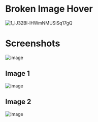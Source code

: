 # Broken Image Hover

![1_lJ32Bl-lHWmNMUSiSq17gQ](https://user-images.githubusercontent.com/72864817/171863780-16f7afb7-32a5-4547-a427-23c8a8ed0524.png)

# Screenshots

![image](https://user-images.githubusercontent.com/72864817/180493996-2dfc011c-d87d-4fc4-85cc-e66ca860c10e.png)

## Image 1

![image](https://user-images.githubusercontent.com/72864817/180494248-d6643ef3-89c4-4026-a407-2ce98edb1b1f.png)

## Image 2


![image](https://user-images.githubusercontent.com/72864817/180494296-a1776e76-0297-486d-b8ca-e4225bf20dda.png)
